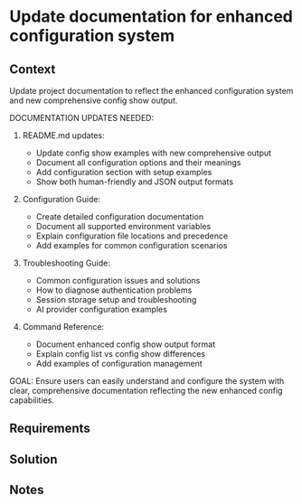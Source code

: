 # Update documentation for enhanced configuration system

## Context

Update project documentation to reflect the enhanced configuration system and new comprehensive config show output.

DOCUMENTATION UPDATES NEEDED:

1. README.md updates:

   - Update config show examples with new comprehensive output
   - Document all configuration options and their meanings
   - Add configuration section with setup examples
   - Show both human-friendly and JSON output formats

2. Configuration Guide:

   - Create detailed configuration documentation
   - Document all supported environment variables
   - Explain configuration file locations and precedence
   - Add examples for common configuration scenarios

3. Troubleshooting Guide:

   - Common configuration issues and solutions
   - How to diagnose authentication problems
   - Session storage setup and troubleshooting
   - AI provider configuration examples

4. Command Reference:
   - Document enhanced config show output format
   - Explain config list vs config show differences
   - Add examples of configuration management

GOAL: Ensure users can easily understand and configure the system with clear, comprehensive documentation reflecting the new enhanced config capabilities.

## Requirements

## Solution

## Notes

